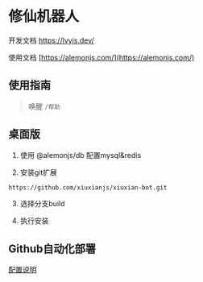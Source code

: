 # 修仙机器人

开发文档 [https://lvyjs.dev/ ](https://lvyjs.dev/)

使用文档 [https://alemonjs.com/](https://alemonjs.com/)

## 使用指南

> 唤醒 `/帮助`

## 桌面版

1. 使用 @alemonjs/db 配置mysql&redis

2. 安装git扩展

```sh
https://github.com/xiuxianjs/xiuxian-bot.git
```

3. 选择分支build

4. 执行安装

## Github自动化部署

[配置说明](./.github/README_ACITON.md)
